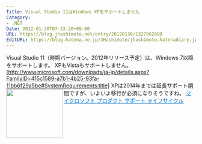 ```yaml
---
Title: Visual Studio 11はWindows XPをサポートしません
Category:
- .NET
Date: 2012-01-30T07:33:20+09:00
URL: https://blog.jhashimoto.net/entry/20120130/1327962800
EditURL: https://blog.hatena.ne.jp/JHashimoto/jhashimoto.hatenadiary.jp/atom/entry/12921228815717256810
---
```


Visual Studio 11（時期バージョン。2012年リリース予定）は、Windows 7以降 をサポートします。 XPもVistaもサポートしません。
[http://www.microsoft.com/downloads/ja-jp/details.aspx?FamilyID=415c1589-a7b1-4b25-93fa-11bb6f29a5be#SystemRequirements:title]
XPは2014年までは延長サポート期間ですが、いよいよ移行が必須になりそうですね。
<a href="http://support.microsoft.com/lifecycle/?c2=1173" target="_blank"><img class="alignleft" align="left" border="0" src="http://capture.heartrails.com/150x130/shadow?http://support.microsoft.com/lifecycle/?c2=1173" alt="" width="150" height="130" /></a><a style="color:#0070C5;" href="http://support.microsoft.com/lifecycle/?c2=1173" target="_blank">マイクロソフト プロダクト サポート ライフサイクル</a><a href="http://b.hatena.ne.jp/entry/http://support.microsoft.com/lifecycle/?c2=1173" target="_blank"><img border="0" src="http://b.hatena.ne.jp/entry/image/http://support.microsoft.com/lifecycle/?c2=1173" alt="" /></a><br style="clear:both;" />
